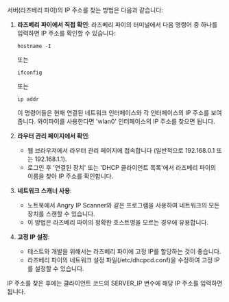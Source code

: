서버(라즈베리 파이)의 IP 주소를 찾는 방법은 다음과 같습니다:

1. **라즈베리 파이에서 직접 확인**:
   라즈베리 파이의 터미널에서 다음 명령어 중 하나를 입력하면 IP 주소를 확인할 수 있습니다:
   ```
   hostname -I
   ```
   또는
   ```
   ifconfig
   ```
   또는
   ```
   ip addr
   ```
   이 명령어들은 현재 연결된 네트워크 인터페이스와 각 인터페이스의 IP 주소를 보여줍니다. 와이파이를 사용한다면 'wlan0' 인터페이스의 IP 주소를 찾으면 됩니다.

2. **라우터 관리 페이지에서 확인**:
   - 웹 브라우저에서 라우터 관리 페이지에 접속합니다 (일반적으로 192.168.0.1 또는 192.168.1.1).
   - 로그인 후 '연결된 장치' 또는 'DHCP 클라이언트 목록'에서 라즈베리 파이의 이름을 찾아 IP 주소를 확인합니다.

3. **네트워크 스캐너 사용**:
   - 노트북에서 Angry IP Scanner와 같은 프로그램을 사용하여 네트워크의 모든 장치를 스캔할 수 있습니다.
   - 이 방법은 라즈베리 파이의 정확한 호스트명을 모르는 경우에 유용합니다.

4. **고정 IP 설정**:
   - 테스트와 개발을 위해서는 라즈베리 파이에 고정 IP를 할당하는 것이 좋습니다.
   - 라즈베리 파이의 네트워크 설정 파일(/etc/dhcpcd.conf)을 수정하여 고정 IP를 설정할 수 있습니다.

IP 주소를 찾은 후에는 클라이언트 코드의 SERVER_IP 변수에 해당 IP 주소를 입력하면 됩니다.